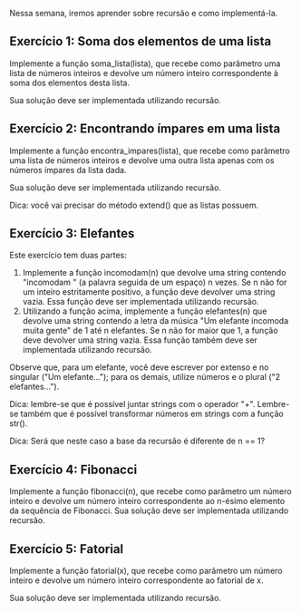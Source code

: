 Nessa semana, iremos aprender sobre recursão e como implementá-la.

## Exercício 1: Soma dos elementos de uma lista
Implemente a função soma_lista(lista), que recebe como parâmetro uma lista de números inteiros e devolve um número inteiro correspondente à soma dos elementos desta lista.

Sua solução deve ser implementada utilizando recursão.

## Exercício 2: Encontrando ímpares em uma lista
Implemente a função encontra_impares(lista), que recebe como parâmetro uma lista de números inteiros e devolve uma outra lista apenas com os números ímpares da lista dada.

Sua solução deve ser implementada utilizando recursão.

Dica: você vai precisar do método extend() que as listas possuem.

## Exercício 3: Elefantes
Este exercício tem duas partes:

1. Implemente a função incomodam(n) que devolve uma string contendo "incomodam " (a palavra seguida de um espaço) n vezes. Se n não for um inteiro estritamente positivo, a função deve devolver uma string vazia. Essa função deve ser implementada utilizando recursão.
2. Utilizando a função acima, implemente a função elefantes(n) que devolve uma string contendo a letra da música "Um elefante incomoda muita gente" de 1 até n elefantes. Se n não for maior que 1, a função deve devolver uma string vazia. Essa função também deve ser implementada utilizando recursão.

Observe que, para um elefante, você deve escrever por extenso e no singular ("Um elefante..."); para os demais, utilize números e o plural ("2 elefantes...").

Dica: lembre-se que é possível juntar strings com o operador "+". Lembre-se também que é possível transformar números em strings com a função str().

Dica: Será que neste caso a base da recursão é diferente de n == 1?

## Exercício 4: Fibonacci
Implemente a função fibonacci(n), que recebe como parâmetro um número inteiro e devolve um número inteiro correspondente ao n-ésimo elemento da sequência de Fibonacci. Sua solução deve ser implementada utilizando recursão.

## Exercício 5: Fatorial
Implemente a função fatorial(x), que recebe como parâmetro um número inteiro e devolve um número inteiro correspondente ao fatorial de x.

Sua solução deve ser implementada utilizando recursão.
